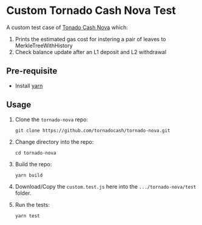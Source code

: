 # Custom Tornado Cash Nova Test

A custom test case of [Tonado Cash Nova](https://github.com/tornadocash/tornado-nova) which:
1. Prints the estimated gas cost for instering a pair of leaves to MerkleTreeWithHistory
2. Check balance update after an L1 deposit and L2 withdrawal

## Pre-requisite

- Install [yarn](https://classic.yarnpkg.com/lang/en/docs/install/#windows-stable)

## Usage

1. Clone the `tornado-nova` repo:
    ```shell
    git clone https://github.com/tornadocash/tornado-nova.git
    ```

2. Change directory into the repo:
    ```shell
    cd tornado-nova
    ```

3. Build the repo:
    ```shell
    yarn build
    ```

4. Download/Copy the `custom.test.js` here into the `.../tornado-nova/test` folder.

5. Run the tests:
    ```shell
    yarn test
    ```